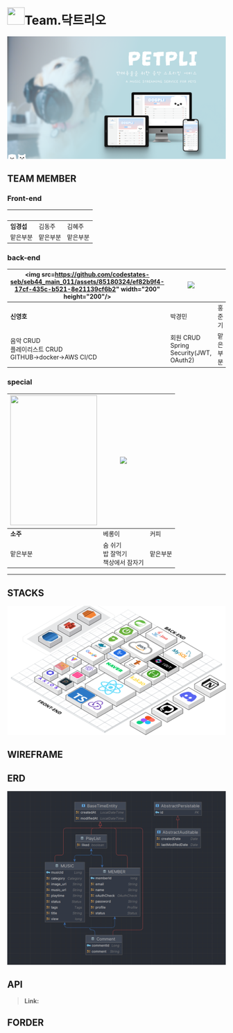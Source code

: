 # <img src="https://raw.githubusercontent.com/codestates-seb/seb44_main_011/dev/img/%E1%84%83%E1%85%A1%E1%86%A8%E1%84%90%E1%85%B3%E1%84%85%E1%85%B5%E1%84%8B%E1%85%A9.jpg" width="40" height="40" /></div>Team.닥트리오

![image](/img/petpli.png)


## TEAM MEMBER
### Front-end

| <img src=""/> | <img src=""/> | <img src=""/> |
| ------------------------------------------------------------------------------------------ | ------------------------------------------------------------------------------------------ | ------------------------------------------------------------------------------------------ |
| **임경섭**                                                                              | 김동주                                                                                     | 김혜주                                                                                    |
| 맡은부분                                                             |  맡은부분                                                              |  맡은부분                                                               |

### back-end
| <img src=https://github.com/codestates-seb/seb44_main_011/assets/85180324/ef82b9f4-17cf-435c-b521-8e21139cf6b2" width="200" height="200"/>| <img src="https://github.com/codestates-seb/seb44_main_011/blob/dev/img/%EB%8B%A5%ED%8A%B8%EB%A6%AC%EC%98%A4%EB%B0%95%EA%B2%BD%EB%AF%BC.png" witdth = "200" height = "200"/> | <img src=""/> |
| ------------------------------------------------------------------------------------------ | ------------------------------------------------------------------------------------------ | ------------------------------------------------------------------------------------------ |
| **신영호**                                                                              | 박경민                                                                                     | 홍준기                                                                                    |
| 음악 CRUD<br> 플레이리스트 CRUD<br>  GITHUB->docker->AWS CI/CD                                                             | 회원 CRUD<br>Spring Security(JWT, OAuth2)                                                              |  맡은부분                                                                |

### special
| <img src="https://github.com/codestates-seb/seb44_main_011/assets/82023393/f21fbfd9-39dd-42d5-8618-498dfb93653a" width="200" height="300"/> | <img src="https://github.com/codestates-seb/seb44_main_011/blob/dev/img/%EB%B2%A0%EB%A1%B16.jpg" witdth = "200" height = "200"/> | <img src=""/> |
| ------------------------------------------------------------------------------------------ | ------------------------------------------------------------------------------------------ | ------------------------------------------------------------------------------------------ |
| **소주**                                                                              | 베롱이                                                                                    | 커피                                                                                    |
| 맡은부분                                                             | 숨 쉬기<br>밥 잘먹기<br>책상에서 잠자기                                                              |  맡은부분                                                                |
---
## STACKS
![image](/img/Stacks.png)

## WIREFRAME

## ERD

![image](/img/ERD.png)

## API
> **<i class="fa fa-question-circle"></i> Link:** 
## FORDER
